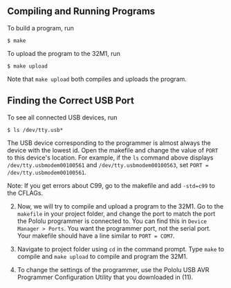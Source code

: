 ## Compiling and Running Programs

To build a program, run

```
$ make
```

To upload the program to the 32M1, run

```
$ make upload
```

Note that `make upload` both compiles and uploads the program.


## Finding the Correct USB Port

To see all connected USB devices, run

```
$ ls /dev/tty.usb*
```

The USB device corresponding to the programmer is almost always the device
with the lowest id. Open the makefile and change the value of `PORT` to this device's location. For example, if the `ls` command
above displays `/dev/tty.usbmodem00100561` and `/dev/tty.usbmodem00100563`,
set `PORT = /dev/tty.usbmodem00100561`.



Note: If you get errors about C99, go to the makefile and add `-std=c99` to the CFLAGs.





2. Now, we will try to compile and upload a program to the 32M1. Go to the `makefile` in your project folder, and change the port to match the port the Pololu programmer is connected to. You can find this in `Device Manager > Ports`. You want the programmer port, not the serial port. Your makefile should have a line similar to ```PORT = COM7```.

3. Navigate to project folder using ```cd``` in the command prompt. Type ```make``` to compile and ```make upload``` to compile and program the 32M1.

4. To change the settings of the programmer, use the Pololu USB AVR Programmer Configuration Utility that you downloaded in (11).
